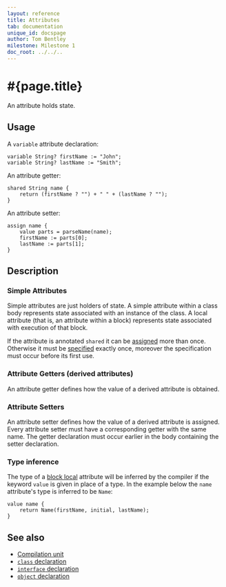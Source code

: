 ```yaml
---
layout: reference
title: Attributes
tab: documentation
unique_id: docspage
author: Tom Bentley
milestone: Milestone 1
doc_root: ../../..
---
```


# #{page.title}

An attribute holds state.

## Usage 


A `variable` attribute declaration:

<!-- id:attr -->
    variable String? firstName := "John";
    variable String? lastName := "Smith";

An attribute getter:

<!-- id:attr2 -->
<!-- cat-id: attr -->
    shared String name {
        return (firstName ? "") + " " + (lastName ? "");
    }
    
An attribute setter:

<!-- cat-id: attr -->
<!-- cat-id: attr2 -->
<!-- cat: String[] parseName(String? name) { throw; } -->
    assign name {
        value parts = parseName(name);
        firstName := parts[0];
        lastName := parts[1];
    }
    

## Description

### Simple Attributes

Simple attributes are just holders of state. A simple attribute within a 
class body represents state associated with an instance of the class. A local 
attribute (that is, an attribute within a block) represents state associated 
with execution of that block.

If the attribute is annotated `shared` it can be 
[assigned](#{page.doc_root}/reference/operator/assignment) more than once.
Otherwise it must be [specified](#{page.doc_root}/reference/statement/specification) 
exactly once, moreover the specification must occur before its first use.

### Attribute Getters (derived attributes)

An attribute getter defines how the value of a derived attribute is obtained.

### Attribute Setters

An attribute setter defines how the value of a derived attribute is assigned.
Every attribute setter must have a corresponding getter with the same name. 
The getter declaration must occur earlier in the body containing the setter 
declaration.

### Type inference

The type of a [block local](TODO) attribute will be inferred by the compiler
if the keyword `value` is given in place of a type. In the example below the
`name` attribute's type is inferred to be `Name`:

<!-- TODO Better example -->

<!-- no-check -->
    value name { 
        return Name(firstName, initial, lastName);
    }

## See also

* [Compilation unit](../compilation-unit)
* [`class` declaration](../../type/class)
* [`interface` declaration](../../type/interface)
* [`object` declaration](../../type/object)
